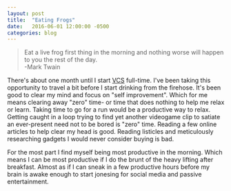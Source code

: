 ```yaml
---
layout: post
title:  "Eating Frogs"
date:   2016-06-01 12:00:00 -0500
categories: blog
---
```


> Eat a live frog first thing in the morning and nothing worse will happen to you the rest of the day.  
-Mark Twain

There's about one month until I start [VCS] full-time. I've been taking this opportunity to travel a bit before I start drinking from the firehose. It's been good to clear my mind and focus on "self improvement". Which for me means clearing away "zero" time- or time that does nothing to help me relax or learn. Taking time to go for a run would be a productive way to relax. Getting caught in a loop trying to find yet another videogame clip to satiate an ever-present need not to be bored is "zero" time. Reading a few online articles to help clear my head is good. Reading listicles and meticulously researching gadgets I would never consider buying is bad.

For the most part I find myself being most productive in the morning. Which means I can be most productive if I do the brunt of the heavy lifting after breakfast. Almost as if I can sneak in a few productive hours before my brain is awake enough to start jonesing for social media and passive entertainment.

[VCS]:https://www.vikingcodeschool.com/
